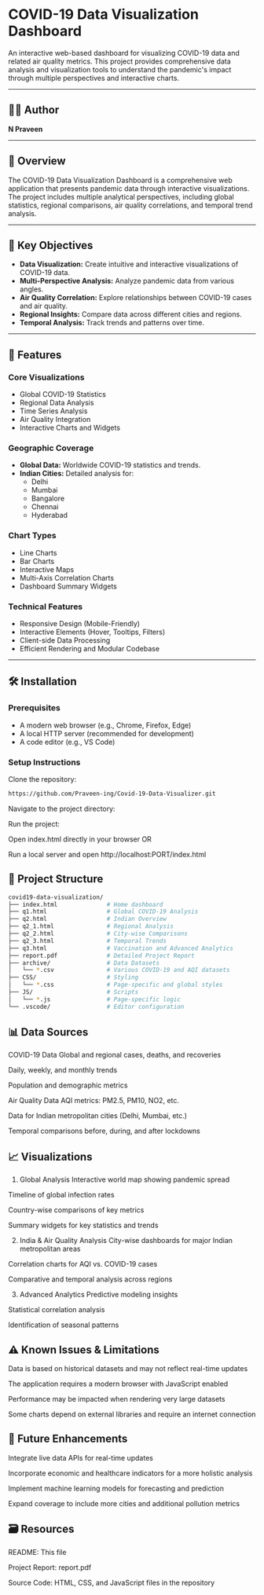 # COVID-19 Data Visualization Dashboard

An interactive web-based dashboard for visualizing COVID-19 data and related air quality metrics. This project provides comprehensive data analysis and visualization tools to understand the pandemic's impact through multiple perspectives and interactive charts.

---

## 👨‍💻 Author  
**N Praveen**

---

## 📌 Overview

The COVID-19 Data Visualization Dashboard is a comprehensive web application that presents pandemic data through interactive visualizations. The project includes multiple analytical perspectives, including global statistics, regional comparisons, air quality correlations, and temporal trend analysis.

---

## 🎯 Key Objectives

- **Data Visualization:** Create intuitive and interactive visualizations of COVID-19 data.
- **Multi-Perspective Analysis:** Analyze pandemic data from various angles.
- **Air Quality Correlation:** Explore relationships between COVID-19 cases and air quality.
- **Regional Insights:** Compare data across different cities and regions.
- **Temporal Analysis:** Track trends and patterns over time.

---

## 🌟 Features

### Core Visualizations
- Global COVID-19 Statistics
- Regional Data Analysis
- Time Series Analysis
- Air Quality Integration
- Interactive Charts and Widgets

### Geographic Coverage
- **Global Data:** Worldwide COVID-19 statistics and trends.
- **Indian Cities:** Detailed analysis for:
  - Delhi  
  - Mumbai  
  - Bangalore  
  - Chennai  
  - Hyderabad

### Chart Types
- Line Charts  
- Bar Charts  
- Interactive Maps  
- Multi-Axis Correlation Charts  
- Dashboard Summary Widgets

### Technical Features
- Responsive Design (Mobile-Friendly)  
- Interactive Elements (Hover, Tooltips, Filters)  
- Client-side Data Processing  
- Efficient Rendering and Modular Codebase

---

## 🛠️ Installation

### Prerequisites
- A modern web browser (e.g., Chrome, Firefox, Edge)
- A local HTTP server (recommended for development)
- A code editor (e.g., VS Code)

### Setup Instructions
Clone the repository:

```bash
https://github.com/Praveen-ing/Covid-19-Data-Visualizer.git
```
Navigate to the project directory:

Run the project:

Open index.html directly in your browser
OR

Run a local server and open http://localhost:PORT/index.html

## 📁 Project Structure
```bash
covid19-data-visualization/
├── index.html              # Home dashboard
├── q1.html                 # Global COVID-19 Analysis
├── q2.html                 # Indian Overview
├── q2_1.html               # Regional Analysis
├── q2_2.html               # City-wise Comparisons
├── q2_3.html               # Temporal Trends
├── q3.html                 # Vaccination and Advanced Analytics
├── report.pdf              # Detailed Project Report
├── archive/                # Data Datasets
│   └── *.csv               # Various COVID-19 and AQI datasets
├── CSS/                    # Styling
│   └── *.css               # Page-specific and global styles
├── JS/                     # Scripts
│   └── *.js                # Page-specific logic
└── .vscode/                # Editor configuration

```

## 📊 Data Sources
COVID-19 Data
Global and regional cases, deaths, and recoveries

Daily, weekly, and monthly trends

Population and demographic metrics

Air Quality Data
AQI metrics: PM2.5, PM10, NO2, etc.

Data for Indian metropolitan cities (Delhi, Mumbai, etc.)

Temporal comparisons before, during, and after lockdowns

## 📈 Visualizations
1. Global Analysis
Interactive world map showing pandemic spread

Timeline of global infection rates

Country-wise comparisons of key metrics

Summary widgets for key statistics and trends

2. India & Air Quality Analysis
City-wise dashboards for major Indian metropolitan areas

Correlation charts for AQI vs. COVID-19 cases

Comparative and temporal analysis across regions

3. Advanced Analytics
Predictive modeling insights

Statistical correlation analysis

Identification of seasonal patterns

## ⚠️ Known Issues & Limitations
Data is based on historical datasets and may not reflect real-time updates

The application requires a modern browser with JavaScript enabled

Performance may be impacted when rendering very large datasets

Some charts depend on external libraries and require an internet connection

## 🚀 Future Enhancements
Integrate live data APIs for real-time updates

Incorporate economic and healthcare indicators for a more holistic analysis

Implement machine learning models for forecasting and prediction

Expand coverage to include more cities and additional pollution metrics

## 🗃️ Resources
README: This file

Project Report: report.pdf

Source Code: HTML, CSS, and JavaScript files in the repository
